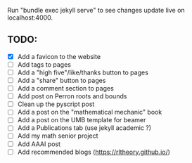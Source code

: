 Run "bundle exec jekyll serve" to see changes update live on localhost:4000.

## TODO:
- [x] Add a favicon to the website
- [ ] Add tags to pages
- [ ] Add a "high five"/like/thanks button to pages
- [ ] Add a "share" button to pages
- [ ] Add a comment section to pages
- [ ] Add post on Perron roots and bounds
- [ ] Clean up the pyscript post
- [ ] Add a post on the "mathematical mechanic" book
- [ ] Add a post on the UMB template for beamer
- [ ] Add a Publications tab (use jekyll academic ?)
- [ ] Add my math senior project
- [ ] Add AAAI post
- [ ] Add recommended blogs (https://rltheory.github.io/)
